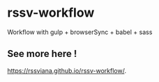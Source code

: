 # rssv-workflow
Workflow with gulp + browserSync + babel + sass 

## See more here !
https://rssviana.github.io/rssv-workflow/.
